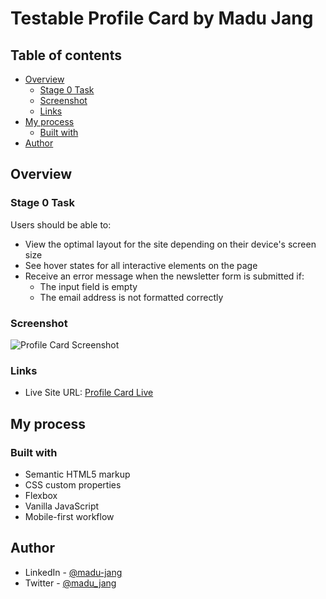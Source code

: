 # Testable Profile Card by Madu Jang

## Table of contents

- [Overview](#overview)
  - [Stage 0 Task](#stage-0-task)
  - [Screenshot](#screenshot)
  - [Links](#links)
- [My process](#my-process)
  - [Built with](#built-with)
- [Author](#author)

## Overview

### Stage 0 Task

Users should be able to:

- View the optimal layout for the site depending on their device's screen size
- See hover states for all interactive elements on the page
- Receive an error message when the newsletter form is submitted if:
  - The input field is empty
  - The email address is not formatted correctly

### Screenshot

![Profile Card Screenshot](./images/screenshot.png)

### Links

- Live Site URL: [Profile Card Live](https://mjspitta.github.io/bookmark-landing-page/)

## My process

### Built with

- Semantic HTML5 markup
- CSS custom properties
- Flexbox
- Vanilla JavaScript
- Mobile-first workflow

## Author

- LinkedIn - [@madu-jang](https://www.linkedin.com/in/madu-jang/)
- Twitter - [@madu_jang](https://x.com/madu_jang)
